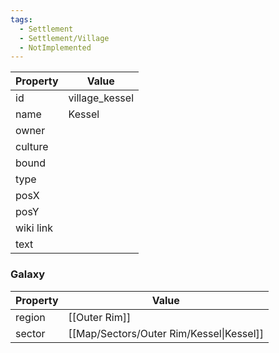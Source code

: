 ```yaml
---
tags:
  - Settlement
  - Settlement/Village
  - NotImplemented
---
```


| Property  | Value          |
| --------- | -------------- |
| id        | village_kessel |
| name      | Kessel         |
| owner     |                |
| culture   |                |
| bound     |                |
| type      |                |
| posX      |                |
| posY      |                |
| wiki link |                |
| text      |                |

### Galaxy
| Property | Value                                    |
| -------- | ---------------------------------------- |
| region   | [[Outer Rim]]                            |
| sector   | [[Map/Sectors/Outer Rim/Kessel\|Kessel]] |
